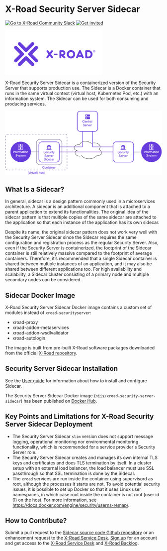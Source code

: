 # X-Road Security Server Sidecar

[![Go to X-Road Community Slack](https://img.shields.io/badge/Go%20to%20Community%20Slack-grey.svg)](https://jointxroad.slack.com/)
[![Get invited](https://img.shields.io/badge/No%20Slack-Get%20invited-green.svg)](https://x-road.global/community)

![X-Road logo](../doc/Sidecar/doc/img/xroad_logo_small.png) 

X-Road Security Server Sidecar is a containerized version of the Security Server that supports production use. The Sidecar is a Docker container that runs in the same virtual context (virtual host, Kubernetes Pod, etc.) with an information system. The Sidecar can be used for both consuming and producing services.

![Security Server Sidecar](../doc/Sidecar/doc/img/security_server_sidecar.png) 

## What Is a Sidecar?

In general, sidecar is a design pattern commonly used in a microservices architecture. A sidecar is an additional component that is attached to a parent application to extend its functionalities. The original idea of the sidecar pattern is that multiple copies of the same sidecar are attached to the application so that each instance of the application has its own sidecar.

Despite its name, the original sidecar pattern does not work very well with the Security Server Sidecar since the Sidecar requires the same configuration and registration process as the regular Security Server. Also, even if the Security Server is containerized, the footprint of the Sidecar container is still relatively massive compared to the footprint of average containers. Therefore, it’s recommended that a single Sidecar container is shared between multiple instances of an application, and it may also be shared between different applications too. For high availability and scalability, a Sidecar cluster consisting of a primary node and multiple secondary nodes can be considered.

## Sidecar Docker Image

X-Road Security Server Sidecar Docker image contains a custom set of modules instead of `xroad-securityserver`:

- xroad-proxy
- xroad-addon-metaservices
- xroad-addon-wsdlvalidator
- xroad-autologin.

The image is built from pre-built X-Road software packages downloaded from the official [X-Road repository](https://artifactory.niis.org/xroad-release-deb).

## Security Server Sidecar Installation

See the [User guide](../doc/Sidecar/doc/security_server_sidecar_user_guide.md) for information about how to install and configure Sidecar.

The Security Server Sidecar Docker image (`niis/xroad-security-server-sidecar`) has been published on [Docker Hub](https://hub.docker.com/r/niis/xroad-security-server-sidecar).

## Key Points and Limitations for X-Road Security Server Sidecar Deployment

- The Security Server Sidecar `slim` version does not support message logging, operational monitoring nor environmental monitoring functionality, which is recommended for a service provider's Security Server role.
- The Security Server Sidecar creates and manages its own internal TLS keys and certificates and does TLS termination by itself. In a cluster setup with an external load balancer, the load balancer must use SSL passthrough so that SSL termination is done by the Sidecar.
- The `xroad` services are run inside the container using supervisord as root, although the processes it starts are not. To avoid potential security issues, it is possible to set up Docker so that it uses Linux user namespaces, in which case root inside the container is not root (user id 0) on the host. For more information, see <https://docs.docker.com/engine/security/userns-remap/>.

## How to Contribute?

Submit a pull request to the [Sidecar source code Github repository](https://github.com/nordic-institute/X-Road-Security-Server-sidecar)
or an enhancement request to the [X-Road Service Desk](https://nordic-institute.atlassian.net/servicedesk/customer/portal/4).
[Sign up](https://id.atlassian.com/signup) for an account and
get access to the [X-Road Service Desk](https://nordic-institute.atlassian.net/servicedesk/customer/portal/4) and
[X-Road Backlog](https://nordic-institute.atlassian.net/browse/XRDDEV).
